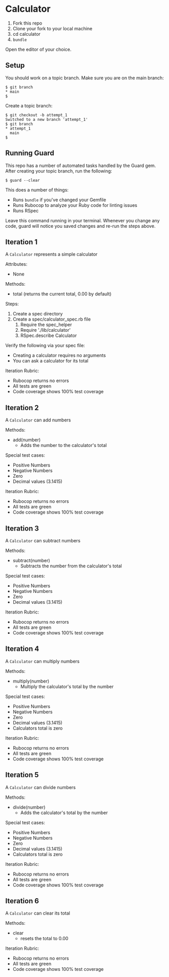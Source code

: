 # Calculator

1. Fork this repo
2. Clone your fork to your local machine
3. cd calculator
4. `bundle`

Open the editor of your choice.

## Setup

You should work on a topic branch. Make sure you are on the main branch:

```
$ git branch
* main
$
```

Create a topic branch:

```
$ git checkout -b attempt_1
Switched to a new branch 'attempt_1'
$ git branch
* attempt_1
  main
$
```

## Running Guard

This repo has a number of automated tasks handled by the Guard gem. After creating your topic branch, run the following:

```
$ guard --clear
```

This does a number of things:

* Runs `bundle` if you've changed your Gemfile
* Runs Rubocop to analyze your Ruby code for linting issues
* Runs RSpec

Leave this command running in your terminal. Whenever you change any code, guard will notice you saved changes and re-run the steps above.

## Iteration 1

A `Calculator` represents a simple calculator

Attributes:

* None

Methods:

* total (returns the current total, 0.00 by default)

Steps:
1. Create a spec directory
2. Create a spec/calculator_spec.rb file
   1. Require the spec_helper
   2. Require './lib/calculator'
   3. RSpec.describe Calculator

Verify the following via your spec file:

* Creating a calculator requires no arguments
* You can ask a calculator for its total

Iteration Rubric:

* Rubocop returns no errors
* All tests are green
* Code coverage shows 100% test coverage

## Iteration 2

A `Calculator` can add numbers

Methods:

* add(number)
  * Adds the number to the calculator's total

Special test cases:

* Positive Numbers
* Negative Numbers
* Zero
* Decimal values (3.1415)

Iteration Rubric:

* Rubocop returns no errors
* All tests are green
* Code coverage shows 100% test coverage

## Iteration 3

A `Calculator` can subtract numbers

Methods:

* subtract(number)
  * Subtracts the number from the calculator's total

Special test cases:

* Positive Numbers
* Negative Numbers
* Zero
* Decimal values (3.1415)

Iteration Rubric:

* Rubocop returns no errors
* All tests are green
* Code coverage shows 100% test coverage

## Iteration 4

A `Calculator` can multiply numbers

Methods:

* multiply(number)
  * Multiply the calculator's total by the number

Special test cases:

* Positive Numbers
* Negative Numbers
* Zero
* Decimal values (3.1415)
* Calculators total is zero

Iteration Rubric:

* Rubocop returns no errors
* All tests are green
* Code coverage shows 100% test coverage

## Iteration 5

A `Calculator` can divide numbers

Methods:

* divide(number)
  * Adds the calculator's total by the number

Special test cases:

* Positive Numbers
* Negative Numbers
* Zero
* Decimal values (3.1415)
* Calculators total is zero

Iteration Rubric:

* Rubocop returns no errors
* All tests are green
* Code coverage shows 100% test coverage

## Iteration 6

A `Calculator` can clear its total

Methods:

* clear
  * resets the total to 0.00

Iteration Rubric:

* Rubocop returns no errors
* All tests are green
* Code coverage shows 100% test coverage
